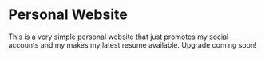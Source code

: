 # Personal Website

This is a very simple personal website that just promotes my social accounts and my makes my latest resume available. Upgrade coming soon!
